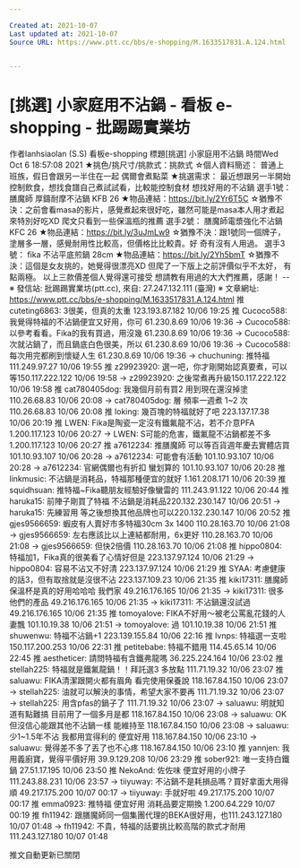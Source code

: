 ```yaml
---

Created at: 2021-10-07
Last updated at: 2021-10-07
Source URL: https://www.ptt.cc/bbs/e-shopping/M.1633517831.A.124.html


---
```


# [挑選] 小家庭用不沾鍋 - 看板 e-shopping - 批踢踢實業坊


作者lanhsiaolan (S.S)
看板e-shopping
標題\[挑選\] 小家庭用不沾鍋
時間Wed Oct 6 18:57:08 2021
★挑色/挑尺寸/挑款式：挑款式 ☆個人資料簡述： 普通上班族，假日會跟另一半住在一起 偶爾會煮點菜 ★挑選需求： 最近想跟另一半開始控制飲食，想找食譜自己煮試試看，比較能控制食材 想找好用的不沾鍋 選手1號： 膳魔師 厚鑄耐摩不沾鍋 KFB 26 ★物品連結：<https://bit.ly/2Yr6T5C> ☆猶豫不決：之前會看masa的影片，感覺煮起來很好吃，雖然可能是masa本人用才煮起 來特別好吃XD 爬文只看到一些保溫瓶的推薦 選手2號： 膳魔師電漿強化不沾鍋 KFC 26 ★物品連結：<https://bit.ly/3uJmLw9> ☆猶豫不決：跟1號同一個牌子，塗層多一層，感覺耐用性比較高，但價格比比較貴。好 奇有沒有人用過。 選手3號： fika 不沾平底煎鍋 28cm ★物品連結：<https://bit.ly/2Yh5bmT> ☆猶豫不決：這個是女友挑的，她覺得很漂亮XD 但爬了一下版上之前評價似乎不太好， 有點兩極。 以上三款價差個人覺得還可接受 想請教有用過的大大們推薦，感謝！ -- ※ 發信站: 批踢踢實業坊(ptt.cc), 來自: 27.247.132.111 (臺灣) ※ 文章網址: <https://www.ptt.cc/bbs/e-shopping/M.1633517831.A.124.html>
推 cuteting6863: 3很美，但真的太重 123.193.87.182 10/06 19:25
推 Cucoco588: 我覺得特福的不沾鍋便宜又好用，你可 61.230.8.69 10/06 19:36
→ Cucoco588: 以參考看看。Fika的我有買過，用沒幾 61.230.8.69 10/06 19:36
→ Cucoco588: 次就沾鍋了，而且鍋底白色很美，所以 61.230.8.69 10/06 19:36
→ Cucoco588: 每次用完都刷到懷疑人生 61.230.8.69 10/06 19:36
→ chuchuning: 推特福 111.249.97.27 10/06 19:55
推 z29923920: 選一吧，你才剛開始認真要煮，可以等150.117.222.122 10/06 19:58
→ z29923920: 之後常煮再升級150.117.222.122 10/06 19:58
推 cat780405dog: 我幾個月前有買2 用到現在還沒掉塗 110.26.68.83 10/06 20:08
→ cat780405dog: 層 頻率一週煮 1~2 次 110.26.68.83 10/06 20:08
推 loking: 幾百塊的特福就好了吧 223.137.17.38 10/06 20:19
推 LWEN: Fika是陶瓷一定沒有鐵氟龍不沾，若不介意PFA 1.200.117.123 10/06 20:27
→ LWEN: S可能的危害，鐵氟龍不沾鍋都差不多 1.200.117.123 10/06 20:27
推 a7612234: 推膳魔師 可以等百貨週年慶去實體店買 101.10.93.107 10/06 20:28
→ a7612234: 可能會有活動 101.10.93.107 10/06 20:28
→ a7612234: 官網偶爾也有折扣 蠻划算的 101.10.93.107 10/06 20:28
推 linkmusic: 不沾鍋是消耗品，特福那種便宜的就好 1.161.208.171 10/06 20:39
推 squidhsuan: 推特福~Fika聽朋友經驗好像蠻雷的 111.243.91.122 10/06 20:44
推 haruka15: 前陣子剛買了特福 不沾鍋是消耗品220.132.230.147 10/06 20:51
→ haruka15: 先練習用 等之後想換其他品牌也可以220.132.230.147 10/06 20:52
推 gjes9566659: 蝦皮有人賣好市多特福30cm 3x 1400 110.28.163.70 10/06 21:08
→ gjes9566659: 左右應該比以上連結都耐用，6x更好 110.28.163.70 10/06 21:08
→ gjes9566659: 但快2倍價 110.28.163.70 10/06 21:08
推 hippo0804: 特福加1，Fika真的很美看了心情好但是 223.137.97.124 10/06 21:29
→ hippo0804: 容易不沾又不好清 223.137.97.124 10/06 21:29
推 SYAA: 考慮健康的話3，但有取捨就是沒很不沾 223.137.109.23 10/06 21:35
推 kiki17311: 膳魔師保溫杯是真的好用哈哈哈 我們家 49.216.176.165 10/06 21:35
→ kiki17311: 很多他們的產品 49.216.176.165 10/06 21:35
→ kiki17311: 不沾鍋還沒試過 49.216.176.165 10/06 21:35
推 tomoyalove: FIKA不好用～被老公罵亂花錢的人妻飄 101.10.19.38 10/06 21:51
→ tomoyalove: 過 101.10.19.38 10/06 21:51
推 shuwenwu: 特福不沾鍋+1 223.139.155.84 10/06 22:16
推 lvnps: 特福選一支啦150.117.200.253 10/06 22:31
推 petitebabe: 特福不錯用 114.45.65.14 10/06 22:45
推 aestheticer: 請問特福有含鐵弗龍嗎 36.225.224.164 10/06 23:02
推 stellah225: 特福就是鐵氟龍鍋！！拜託選3 多放點 111.71.19.32 10/06 23:07
推 saluawu: FIKA清潔跟開火都有眉角 看完使用保養說 118.167.84.150 10/06 23:07
→ stellah225: 油就可以解決的事情，希望大家不要再 111.71.19.32 10/06 23:07
→ stellah225: 用含pfas的鍋子了 111.71.19.32 10/06 23:07
→ saluawu: 明就知道有點難搞 目前用了一個多月是都 118.167.84.150 10/06 23:08
→ saluawu: OK 但沒信心能跟其他不沾鍋一樣 能維持至 118.167.84.150 10/06 23:08
→ saluawu: 少1~1.5年不沾 我都用宜得利的 便宜好用 118.167.84.150 10/06 23:10
→ saluawu: 覺得差不多了丟了也不心疼 118.167.84.150 10/06 23:10
推 yannjen: 我用義廚寶，覺得平價好用 39.9.129.208 10/06 23:29
推 sober921: 唯一支持白鐵鍋 27.51.17.195 10/06 23:50
推 NekoAnd: 佐佐味 便宜好用的小牌子 111.243.88.231 10/06 23:57
→ tiiyuway: 不沾鍋不是耗損品嗎？買好拿面大用得順 49.217.175.200 10/07 00:17
→ tiiyuway: 手就好啦 49.217.175.200 10/07 00:17
推 emma0923: 推特福 便宜好用 消耗品要定期換 1.200.64.229 10/07 00:19
推 fh11942: 跟膳魔師同一個集團代理的BEKA很好用，也111.243.127.180 10/07 01:48
→ fh11942: 不貴，特福的話要挑比較高階的款式才耐用111.243.127.180 10/07 01:48

推文自動更新已關閉

